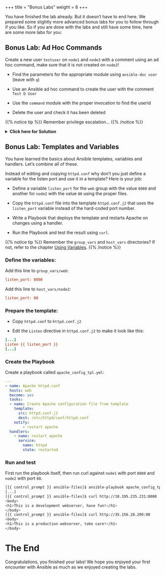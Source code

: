 +++
title = "Bonus Labs"
weight = 8
+++

You have finished the lab already. But it doesn’t have to end here. We prepared some slightly more advanced bonus labs for you to follow through if you like. So if you are done with the labs and still have some time, here are some more labs for you:

## Bonus Lab: Ad Hoc Commands

Create a new user `testuser` on `node1` and `node3` with a comment using an ad hoc command, make sure that it is not created on `node2`!

  - Find the parameters for the appropriate module using `ansible-doc user` (leave with `q`)

  - Use an Ansible ad hoc command to create the user with the comment `Test D User`

  - Use the `command` module with the proper invocation to find the userid

  - Delete the user and check it has been deleted

{{% notice tip %}}
Remember privilege escalation…​
{{% /notice %}}

<details><summary><b>Click here for Solution</b></summary>
<p>
Your commands could look like these:
```bash
[{{ internal_control }} ansible-files]$ ansible-doc -l | grep -i user
[{{ internal_control }} ansible-files]$ ansible-doc user
[{{ internal_control }} ansible-files]$ ansible node1,node3 -m user -a "name=testuser comment='Test D User'" -b
[{{ internal_control }} ansible-files]$ ansible node1,node3 -m command -a " id testuser" -b
[{{ internal_control }} ansible-files]$ ansible node2 -m command -a " id testuser" -b
[{{ internal_control }} ansible-files]$ ansible node1,node3 -m user -a "name=testuser state=absent remove=yes" -b
[{{ internal_control }} ansible-files]$ ansible web -m command -a " id testuser" -b
```
</p>
</details>

## Bonus Lab: Templates and Variables

You have learned the basics about Ansible templates, variables and handlers. Let’s combine all of these.

Instead of editing and copying `httpd.conf` why don’t you just define a variable for the listen port and use it in a template? Here is your job:

  - Define a variable `listen_port` for the `web` group with the value `8080` and another for `node2` with the value `80` using the proper files.

  - Copy the `httpd.conf` file into the template `httpd.conf.j2` that uses the `listen_port` variable instead of the hard-coded port number.

  - Write a Playbook that deploys the template and restarts Apache on changes using a handler.

  - Run the Playbook and test the result using `curl`.

{{% notice tip %}}
Remember the `group_vars` and `host_vars` directories? If not, refer to the chapter [Using Variables](../4-variables/).
{{% /notice %}}

### Define the variables:

Add this line to `group_vars/web`:

```ini
listen_port: 8080
```

Add this line to `host_vars/node2`:

```ini
listen_port: 80
```
### Prepare the template:

  - Copy `httpd.conf` to `httpd.conf.j2`

  - Edit the `Listen` directive in `httpd.conf.j2` to make it look like this:

<!-- {% raw %} -->
```ini
[...]
Listen {{ listen_port }}
[...]
```
<!-- {% endraw %} -->

### Create the Playbook

Create a playbook called `apache_config_tpl.yml`:

```yaml
---
- name: Apache httpd.conf
  hosts: web
  become: yes
  tasks:
  - name: Create Apache configuration file from template
    template:
      src: httpd.conf.j2
      dest: /etc/httpd/conf/httpd.conf
    notify:
        - restart apache
  handlers:
    - name: restart apache
      service:
        name: httpd
        state: restarted
```

### Run and test

First run the playbook itself, then run curl against `node1` with port `8080` and `node2` with port `80`.

```bash
[{{ control_prompt }} ansible-files]$ ansible-playbook apache_config_tpl.yml
[...]
[{{ control_prompt }} ansible-files]$ curl http://18.195.235.231:8080
<body>
<h1>This is a development webserver, have fun!</h1>
</body>
[{{ control_prompt }} ansible-files]$ curl http://35.156.28.209:80
<body>
<h1>This is a production webserver, take care!</h1>
</body>
```

# The End

Congratulations, you finished your labs\! We hope you enjoyed your first encounter with Ansible as much as we enjoyed creating the labs.
